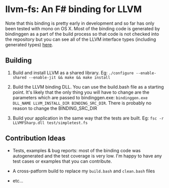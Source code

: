 # llvm-fs: An F# binding for LLVM

Note that this binding is pretty early in development and so far has only been
tested with mono on OS X. Most of the binding code is generated by bindinggen
as a part of the build process so that code is not checked into the repository
but you can see all of the LLVM interface types (including generated types)
[here](https://github.com/keithshep/llvm-fs/wiki/LLVM-F%23-Interface).

## Building

1. Build and install LLVM as a shared library.
   Eg: `./configure --enable-shared --enable-jit && make && make install`

2. Build the LLVM binding DLL. You can use the build.bash file as a starting
   point. It's likely that the only thing you will have to change are the
   parameters which are passed to bindinggen.exe:
   `bindinggen.exe DLL_NAME LLVM_INSTALL_DIR BINDING_SRC_DIR`. There is probably
   no reason to change the BINDING_SRC_DIR

3. Build your application in the same way that the tests are built.
   Eg: `fsc -r LLVMFSharp.dll test/simpletest.fs`

## Contribution Ideas

- Tests, examples & bug reports: most of the binding code was autogenerated and
  the test coverage is very low. I'm happy to have any test cases or examples
  that you can contribute.

- A cross-patform build to replace my `build.bash` and `clean.bash` files

- etc...
